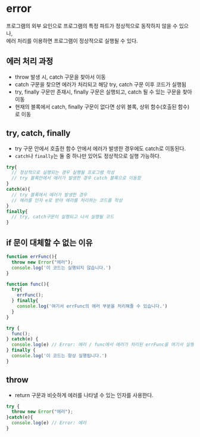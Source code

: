 # error



프로그램의 외부 요인으로 프로그램의 특정 파트가 정상적으로 동작하지 않을 수 있으나,\
에러 처리를 이용하면 프로그램이 정상적으로 실행될 수 있다.

## 에러 처리 과정

* throw 발생 시, catch 구문을 찾아서 이동
* catch 구문을 찾으면 에러가 처리되고 해당 try, catch 구문 이후 코드가 실행됨
* try, finally 구문만 존재시, finally 구문은 실행되고, catch 될 수 있는 구문을 찾아 이동
* 현재의 블록에서 catch, finally 구문이 없다면 상위 블록, 상위 함수(호출된 함수)로 이동

## try, catch, finally

* try 구문 안에서 호출한 함수 안에서 에러가 발생한 경우에도 catch로 이동된다.
* `catch`나 `finally`는 둘 중 하나만 있어도 정상적으로 실행 가능하다.

```js
try{
  // 정상적으로 실행되는 경우 실행될 프로그램 작성
  // try 블록안에서 에러가 발생한 경우 catch 블록으로 이동함
}
catch(e){
  // try 블록에서 에러가 발생한 경우
  // 에러를 인자 e로 받아 에러를 처리하는 코드를 작성
}
finally{
  // try, catch구문이 실행되고 나서 실행될 코드
}
```

## if 문이 대체할 수 없는 이유

```js
function errFunc(){
  throw new Error("에러");
  console.log('이 코드는 실행되지 않습니다.')
}

function func(){
  try{
    errFunc(); 
  } finally{
    console.log('여기서 errFunc의 에러 부분을 처리해줄 수 있습니다.')
  }
}

try {
  func();
} catch(e) {
  console.log(e) // Error: 에러 / func에서 에러가 처리된 errFunc을 여기서 실행시켜줄 수 있습니다.
} finally {
  console.log('이 코드는 항상 실행됩니다.')
}
```

## throw

* return 구문과 비슷하게 에러를 나타낼 수 있는 인자를 사용한다.

```js
try {
  throw new Error("에러");
}catch(e){
  console.log(e) // Error: 에러
}
```
